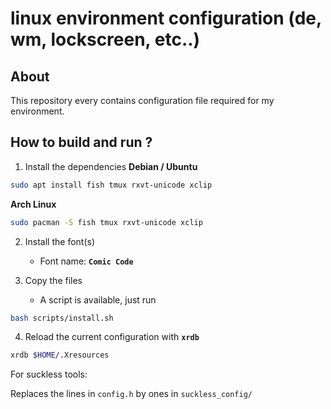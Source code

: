 # linux environment configuration (de, wm, lockscreen, etc..)

## About

This repository every contains configuration file required for my environment.

## How to build and run ?

1. Install the dependencies
    **Debian / Ubuntu**
```bash
sudo apt install fish tmux rxvt-unicode xclip
```

**Arch Linux**
```bash
sudo pacman -S fish tmux rxvt-unicode xclip
```

2. Install the font(s)
    - Font name: **`Comic Code`**

3. Copy the files
    - A script is available, just run
```bash
bash scripts/install.sh
```

4. Reload the current configuration with **`xrdb`**
```bash
xrdb $HOME/.Xresources
```

For suckless tools: 

Replaces the lines in `config.h` by ones in `suckless_config/`